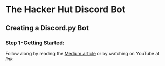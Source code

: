 # The Hacker Hut Discord Bot
## Creating a Discord.py Bot

### Step 1 - Getting Started:

Follow along by reading the [Medium article]() or by watching on YouTube at _link_
